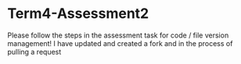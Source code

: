 # Term4-Assessment2
Please follow the steps in the assessment task for code / file version management!
I have updated and created a fork and in the process of pulling a request
